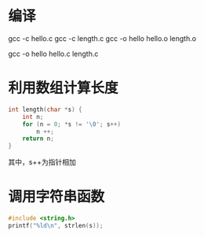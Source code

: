 编译
====
gcc -c hello.c
gcc -c length.c
gcc -o hello hello.o length.o

gcc -o hello hello.c length.c

利用数组计算长度
=============
``` c
int length(char *s) {
    int n;
    for (n = 0; *s != '\0'; s++)
        n ++;
    return n;
}
```

其中，s++为指针相加

调用字符串函数
============
``` c
#include <string.h>
printf("%ld\n", strlen(s));
```